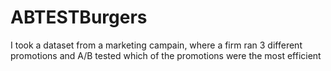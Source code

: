 # ABTESTBurgers
I took a dataset from a marketing campain, where a firm ran 3 different promotions and A/B tested which of the promotions were the most efficient 
